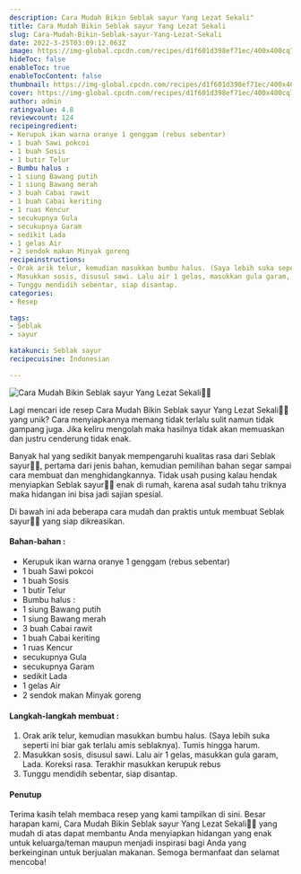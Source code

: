 ```yaml
---
description: Cara Mudah Bikin Seblak sayur Yang Lezat Sekali"
title: Cara Mudah Bikin Seblak sayur Yang Lezat Sekali
slug: Cara-Mudah-Bikin-Seblak-sayur-Yang-Lezat-Sekali
date: 2022-3-25T03:09:12.063Z
image: https://img-global.cpcdn.com/recipes/d1f601d398ef71ec/400x400cq70/photo.jpg
hideToc: false
enableToc: true
enableTocContent: false
thumbnail: https://img-global.cpcdn.com/recipes/d1f601d398ef71ec/400x400cq70/photo.jpg
cover: https://img-global.cpcdn.com/recipes/d1f601d398ef71ec/400x400cq70/photo.jpg
author: admin
ratingvalue: 4.8
reviewcount: 124
recipeingredient:
- Kerupuk ikan warna oranye 1 genggam (rebus sebentar)
- 1 buah Sawi pokcoi
- 1 buah Sosis
- 1 butir Telur
- Bumbu halus :
- 1 siung Bawang putih
- 1 siung Bawang merah
- 3 buah Cabai rawit
- 1 buah Cabai keriting
- 1 ruas Kencur
- secukupnya Gula
- secukupnya Garam
- sedikit Lada
- 1 gelas Air
- 2 sendok makan Minyak goreng
recipeinstructions:
- Orak arik telur, kemudian masukkan bumbu halus. (Saya lebih suka seperti ini biar gak terlalu amis seblaknya). Tumis hingga harum.
- Masukkan sosis, disusul sawi. Lalu air 1 gelas, masukkan gula garam, Lada. Koreksi rasa. Terakhir masukkan kerupuk rebus
- Tunggu mendidih sebentar, siap disantap.
categories:
- Resep

tags:
- Seblak
- sayur

katakunci: Seblak sayur
recipecuisine: Indonesian

---
```


![Cara Mudah Bikin Seblak sayur Yang Lezat Sekali👩‍🍳](https://img-global.cpcdn.com/recipes/d1f601d398ef71ec/400x400cq70/photo.jpg)

Lagi mencari ide resep Cara Mudah Bikin Seblak sayur Yang Lezat Sekali👩‍🍳 yang unik? Cara menyiapkannya memang tidak terlalu sulit namun tidak gampang juga. Jika keliru mengolah maka hasilnya tidak akan memuaskan dan justru cenderung tidak enak.

Banyak hal yang sedikit banyak mempengaruhi kualitas rasa dari Seblak sayur👩‍🍳, pertama dari jenis bahan, kemudian pemilihan bahan segar sampai cara membuat dan menghidangkannya. Tidak usah pusing kalau hendak menyiapkan Seblak sayur👩‍🍳 enak di rumah, karena asal sudah tahu triknya maka hidangan ini bisa jadi sajian spesial.

Di bawah ini ada beberapa cara mudah dan praktis untuk membuat Seblak sayur👩‍🍳 yang siap dikreasikan.

<!--inarticleads1-->

#### Bahan-bahan :

- Kerupuk ikan warna oranye 1 genggam (rebus sebentar)
- 1 buah Sawi pokcoi
- 1 buah Sosis
- 1 butir Telur
- Bumbu halus :
- 1 siung Bawang putih
- 1 siung Bawang merah
- 3 buah Cabai rawit
- 1 buah Cabai keriting
- 1 ruas Kencur
- secukupnya Gula
- secukupnya Garam
- sedikit Lada
- 1 gelas Air
- 2 sendok makan Minyak goreng

<!--inarticleads2-->

#### Langkah-langkah membuat :

1. Orak arik telur, kemudian masukkan bumbu halus. (Saya lebih suka seperti ini biar gak terlalu amis seblaknya). Tumis hingga harum.
1. Masukkan sosis, disusul sawi. Lalu air 1 gelas, masukkan gula garam, Lada. Koreksi rasa. Terakhir masukkan kerupuk rebus
1. Tunggu mendidih sebentar, siap disantap.

#### Penutup

Terima kasih telah membaca resep yang kami tampilkan di sini. Besar harapan kami, Cara Mudah Bikin Seblak sayur Yang Lezat Sekali👩‍🍳 yang mudah di atas dapat membantu Anda menyiapkan hidangan yang enak untuk keluarga/teman maupun menjadi inspirasi bagi Anda yang berkeinginan untuk berjualan makanan. Semoga bermanfaat dan selamat mencoba!
